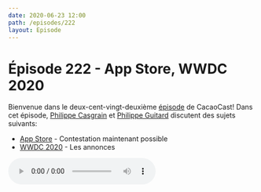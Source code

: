 ```yaml
---
date: 2020-06-23 12:00
path: /episodes/222
layout: Episode
---
```

# Épisode 222 - App Store, WWDC 2020
<p>Bienvenue dans le deux-cent-vingt-deuxi&egrave;me&nbsp;<a href="https://cacaocast.com/media/cacaocast_222.mp3" title="CacaoCast Episode 222">épisode</a> de CacaoCast! Dans cet épisode, <a href="http://www.twitter.com/philippec" title="Philippe Casgrain sur Twitter">Philippe Casgrain</a> et <a href="http://www.twitter.com/cacaocast" title="Philippe Guitard sur Twitter">Philippe Guitard</a> discutent des sujets suivants:</p>
<ul>
<li><a href="https://www.engadget.com/apple-developers-challenge-app-store-guidelines-073507855.html" title="App Store">App Store</a> - Contestation maintenant possible</li>
<li><a href="https://developer.apple.com/wwdc20/" title="WWDC 2020">WWDC 2020</a> - Les annonces</li>
</ul>
<p><audio controls><source src="https://cacaocast.com/media/cacaocast_222.mp3" type="audio/mpeg"><source src="https://cacaocast.com/media/cacaocast_222.mp3" type="audio/mp4">Votre navigateur ne supporte pas l'élément audio / Your browser does not support the audio element.</audio></p>
